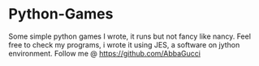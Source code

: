 # Python-Games
Some simple python games I wrote, it runs but not fancy like nancy.
Feel free to check my programs, i wrote it using JES, a software on jython environment.
Follow me @ https://github.com/AbbaGucci
